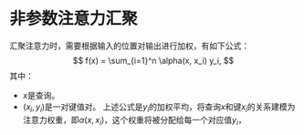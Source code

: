 # 非参数注意力汇聚
汇聚注意力时，需要根据输入的位置对输出进行加权，有如下公式：
$$
f(x) = \sum_{i=1}^n \alpha(x, x_i) y_i,
$$
其中：
- $x$是查询。
- $(x_i, y_i)$是一对键值对。
上述公式是$y_i$的加权平均，将查询$x$和键$x_i$的关系建模为注意力权重，即$\alpha(x, x_i)$，这个权重将被分配给每一个对应值$y_i$，